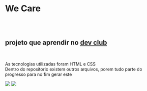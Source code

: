 <h1> We Care  </h1>
<br>
<br>
<h2> projeto que aprendir no <a href="https://aulas.devclub.com.br/m/home">dev club</a></h2>
<br>
<p> As tecnologias utilizadas foram HTML e CSS
<br>
Dentro do repositorio existem outros arquivos, porem tudo parte do progresso para no fim gerar este</p>
<img src="https://github.com/Ronyjoliveira/desafio-github/blob/main/2%C2%B0%20desafio%20devclub.png?raw=true">
<img src="https://github.com/Ronyjoliveira/desafio-github/blob/main/3%C2%BA%20desafio%20devclub.png?raw=true">
